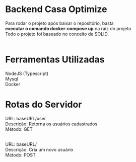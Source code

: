 # Backend Casa Optimize

Para rodar o projeto após baixar o repositório, basta<br/> **executar o comando docker-compose up** na raiz do projeto <br/>
Todo o projeto foi baseado no conceito de SOLID. <br/><br/>

# Ferramentas Utilizadas <br/>

NodeJS (Typescript)<br/>
Mysql<br/>
Docker<br/>

# Rotas do Servidor

URL: baseURL/user<br/>
Descrição: Retorna os usuários cadastrados<br/>
Método: GET<br/><br/>

URL: baseURL/<br/>
Descrição: Cria um novo usuário<br/>
Método: POST<br/><br/>